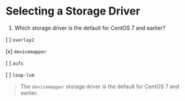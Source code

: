 # Selecting a Storage Driver

1. Which storage driver is the default for CentOS 7 and earlier?

[ ] `overlay2`

[x] `devicemapper`

[ ] `aufs`

[ ] `loop-lvm`

> The `devicemapper` storage driver is the default for CentOS 7 and earlier.
